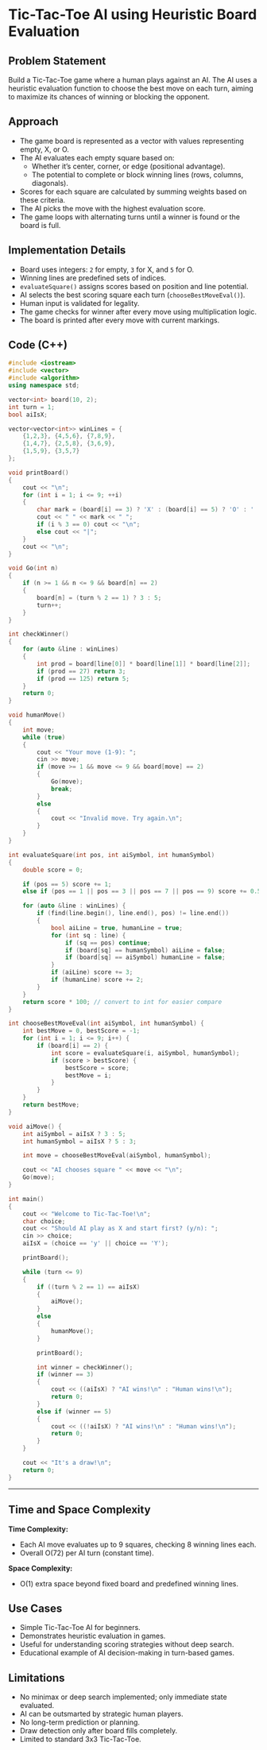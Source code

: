 # Tic-Tac-Toe AI using Heuristic Board Evaluation

## Problem Statement
Build a Tic-Tac-Toe game where a human plays against an AI. The AI uses a heuristic evaluation function to choose the best move on each turn, aiming to maximize its chances of winning or blocking the opponent.

## Approach
- The game board is represented as a vector with values representing empty, X, or O.
- The AI evaluates each empty square based on:
  - Whether it’s center, corner, or edge (positional advantage).
  - The potential to complete or block winning lines (rows, columns, diagonals).
- Scores for each square are calculated by summing weights based on these criteria.
- The AI picks the move with the highest evaluation score.
- The game loops with alternating turns until a winner is found or the board is full.

## Implementation Details
- Board uses integers: `2` for empty, `3` for X, and `5` for O.
- Winning lines are predefined sets of indices.
- `evaluateSquare()` assigns scores based on position and line potential.
- AI selects the best scoring square each turn (`chooseBestMoveEval()`).
- Human input is validated for legality.
- The game checks for winner after every move using multiplication logic.
- The board is printed after every move with current markings.

## Code (C++)

```cpp
#include <iostream>
#include <vector>
#include <algorithm>
using namespace std;

vector<int> board(10, 2); 
int turn = 1;
bool aiIsX;

vector<vector<int>> winLines = {
    {1,2,3}, {4,5,6}, {7,8,9}, 
    {1,4,7}, {2,5,8}, {3,6,9}, 
    {1,5,9}, {3,5,7}           
};

void printBoard() 
{
    cout << "\n";
    for (int i = 1; i <= 9; ++i) 
    {
        char mark = (board[i] == 3) ? 'X' : (board[i] == 5) ? 'O' : ' ';
        cout << " " << mark << " ";
        if (i % 3 == 0) cout << "\n";
        else cout << "|";
    }
    cout << "\n";
}

void Go(int n) 
{
    if (n >= 1 && n <= 9 && board[n] == 2) 
    {
        board[n] = (turn % 2 == 1) ? 3 : 5;
        turn++;
    }
}

int checkWinner() 
{
    for (auto &line : winLines) 
    {
        int prod = board[line[0]] * board[line[1]] * board[line[2]];
        if (prod == 27) return 3;   
        if (prod == 125) return 5; 
    }
    return 0; 
}

void humanMove() 
{
    int move;
    while (true) 
    {
        cout << "Your move (1-9): ";
        cin >> move;
        if (move >= 1 && move <= 9 && board[move] == 2) 
        {
            Go(move);
            break;
        } 
        else 
        {
            cout << "Invalid move. Try again.\n";
        }
    }
}

int evaluateSquare(int pos, int aiSymbol, int humanSymbol) 
{
    double score = 0;

    if (pos == 5) score += 1; 
    else if (pos == 1 || pos == 3 || pos == 7 || pos == 9) score += 0.5;

    for (auto &line : winLines) {
        if (find(line.begin(), line.end(), pos) != line.end()) 
        {
            bool aiLine = true, humanLine = true;
            for (int sq : line) {
                if (sq == pos) continue;
                if (board[sq] == humanSymbol) aiLine = false;
                if (board[sq] == aiSymbol) humanLine = false;
            }
            if (aiLine) score += 3;      
            if (humanLine) score += 2;  
        }
    }
    return score * 100; // convert to int for easier compare
}

int chooseBestMoveEval(int aiSymbol, int humanSymbol) {
    int bestMove = 0, bestScore = -1;
    for (int i = 1; i <= 9; i++) {
        if (board[i] == 2) {
            int score = evaluateSquare(i, aiSymbol, humanSymbol);
            if (score > bestScore) {
                bestScore = score;
                bestMove = i;
            }
        }
    }
    return bestMove;
}

void aiMove() {
    int aiSymbol = aiIsX ? 3 : 5;
    int humanSymbol = aiIsX ? 5 : 3;

    int move = chooseBestMoveEval(aiSymbol, humanSymbol);

    cout << "AI chooses square " << move << "\n";
    Go(move);
}

int main() 
{
    cout << "Welcome to Tic-Tac-Toe!\n";
    char choice;
    cout << "Should AI play as X and start first? (y/n): ";
    cin >> choice;
    aiIsX = (choice == 'y' || choice == 'Y');

    printBoard();

    while (turn <= 9) 
    {
        if ((turn % 2 == 1) == aiIsX) 
        {
            aiMove();
        } 
        else 
        {
            humanMove();
        }

        printBoard();

        int winner = checkWinner();
        if (winner == 3) 
        { 
            cout << ((aiIsX) ? "AI wins!\n" : "Human wins!\n");
            return 0;
        }
        else if (winner == 5) 
        { 
            cout << ((!aiIsX) ? "AI wins!\n" : "Human wins!\n");
            return 0;
        }
    }

    cout << "It's a draw!\n";
    return 0;
}
```
---

## Time and Space Complexity

**Time Complexity:**  
- Each AI move evaluates up to 9 squares, checking 8 winning lines each.  
- Overall O(72) per AI turn (constant time).

**Space Complexity:**  
- O(1) extra space beyond fixed board and predefined winning lines.

## Use Cases
- Simple Tic-Tac-Toe AI for beginners.
- Demonstrates heuristic evaluation in games.
- Useful for understanding scoring strategies without deep search.
- Educational example of AI decision-making in turn-based games.

## Limitations
- No minimax or deep search implemented; only immediate state evaluated.
- AI can be outsmarted by strategic human players.
- No long-term prediction or planning.
- Draw detection only after board fills completely.
- Limited to standard 3x3 Tic-Tac-Toe.
